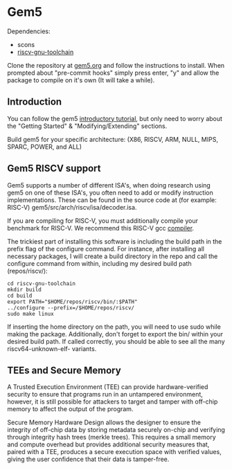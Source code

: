 # Gem5

Dependencies:

- scons
- [riscv-gnu-toolchain](https://github.com/riscv-collab/riscv-gnu-toolchain)

Clone the repository at [gem5.org](https://www.gem5.org/getting_started/) and follow the instructions to install. When prompted about "pre-commit hooks" simply press enter, "y" and allow the package to compile on it's own (It will take a while).

## Introduction

You can follow the gem5 [introductory tutorial](https://www.gem5.org/documentation/learning_gem5/introduction/), but only need to worry about the "Getting Started" & "Modifying/Extending" sections.


Build gem5 for your specific architecture: (X86, RISCV, ARM, NULL, MIPS, SPARC, POWER, and ALL)

## Gem5 RISCV support

Gem5 supports a number of different ISA's, when doing research using gem5 on one of these ISA's, you often need to add or modify instruction implementations. These can be found in the source code at (for example: RISC-V) gem5/src/arch/riscv/isa/decoder.isa.

If you are compiling for RISC-V, you must additionally compile your benchmark for RISC-V. We recommend this RISC-V gcc [compiler](https://github.com/riscv-collab/riscv-gnu-toolchain).

The trickiest part of installing this software is including the build path in the prefix flag of the configure command. For instance, after installing all necessary packages, I will create a build directory in the repo and call the configure command from within, including my desired build path (repos/riscv/):

```
cd riscv-gnu-toolchain
mkdir build
cd build
export PATH="$HOME/repos/riscv/bin/:$PATH"
../configure --prefix=/$HOME/repos/riscv/
sudo make linux
```

If inserting the home directory on the path, you will need to use sudo while making the package. Additionally, don't forget to export the bin/ within your desired build path. If called correctly, you should be able to see all the many riscv64-unknown-elf- variants.

## TEEs and Secure Memory

A Trusted Execution Environment (TEE) can provide hardware-verified security to ensure that programs run in an untampered environment, however, it is still possible for attackers to target and tamper with off-chip memory to affect the output of the program.

Secure Memory Hardware Design allows the designer to ensure the integrity of off-chip data by storing metadata securely on-chip and verifying through integrity hash trees (merkle trees). This requires a small memory and compute overhead but provides additional security measures that, paired with a TEE, produces a secure execution space with verified values, giving the user confidence that their data is tamper-free.
